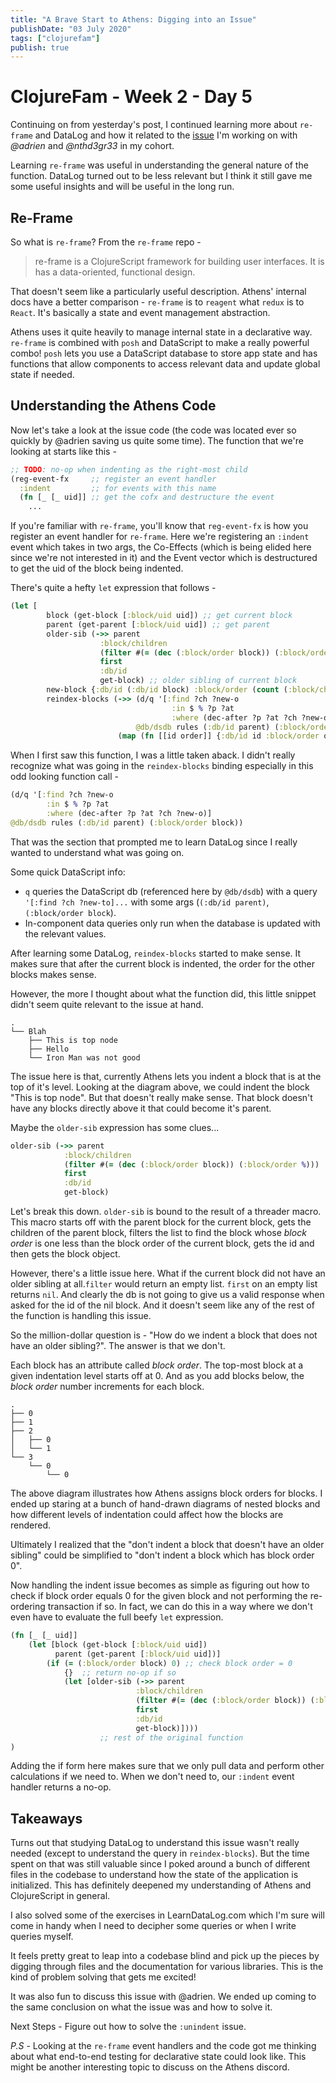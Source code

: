 ```yaml
---
title: "A Brave Start to Athens: Digging into an Issue"
publishDate: "03 July 2020"
tags: ["clojurefam"]
publish: true
---
```


# ClojureFam - Week 2 - Day 5

Continuing on from yesterday's post, I continued learning more about `re-frame` and DataLog and how it related to the [issue](https://github.com/athensresearch/athens/issues/209) I'm working on with _@adrien_ and _@nthd3gr33_ in my cohort.

Learning `re-frame` was useful in understanding the general nature of the function. DataLog turned out to be less relevant but I think it still gave me some useful insights and will be useful in the long run.

## Re-Frame

So what is `re-frame`? From the `re-frame` repo -

> re-frame is a ClojureScript framework for building user interfaces. It is has a data-oriented, functional design.

That doesn't seem like a particularly useful description. Athens' internal docs have a better comparison - `re-frame` is to `reagent` what `redux` is to `React`. It's basically a state and event management abstraction.

Athens uses it quite heavily to manage internal state in a declarative way. `re-frame` is combined with `posh` and DataScript to make a really powerful combo! `posh` lets you use a DataScript database to store app state and has functions that allow components to access relevant data and update global state if needed.

## Understanding the Athens Code

Now let's take a look at the issue code (the code was located ever so quickly by @adrien saving us quite some time). The function that we're looking at starts like this -

```clojure
;; TODO: no-op when indenting as the right-most child
(reg-event-fx     ;; register an event handler
  :indent         ;; for events with this name
  (fn [_ [_ uid]] ;; get the cofx and destructure the event
    ...
```

If you're familiar with `re-frame`, you'll know that `reg-event-fx` is how you register an event handler for `re-frame`. Here we're registering an `:indent` event which takes in two args, the Co-Effects (which is being elided here since we're not interested in it) and the Event vector which is destructured to get the uid of the block being indented.

There's quite a hefty `let` expression that follows -

```clojure
(let [
        block (get-block [:block/uid uid]) ;; get current block
        parent (get-parent [:block/uid uid]) ;; get parent
        older-sib (->> parent
                    :block/children
                    (filter #(= (dec (:block/order block)) (:block/order %)))
                    first
                    :db/id
                    get-block) ;; older sibling of current block
        new-block {:db/id (:db/id block) :block/order (count (:block/children older-sib))} ;; where the block goes after indent
        reindex-blocks (->> (d/q '[:find ?ch ?new-o
                                    :in $ % ?p ?at
                                    :where (dec-after ?p ?at ?ch ?new-o)]
                            @db/dsdb rules (:db/id parent) (:block/order block))
                        (map (fn [[id order]] {:db/id id :block/order order})))]
```

When I first saw this function, I was a little taken aback. I didn't really recognize what was going in the `reindex-blocks` binding especially in this odd looking function call -

```clojure
(d/q '[:find ?ch ?new-o
        :in $ % ?p ?at
        :where (dec-after ?p ?at ?ch ?new-o)]
@db/dsdb rules (:db/id parent) (:block/order block))
```

That was the section that prompted me to learn DataLog since I really wanted to understand what was going on.

Some quick DataScript info:

- `q` queries the DataScript db (referenced here by `@db/dsdb`) with a query `'[:find ?ch ?new-to]...` with some args (`(:db/id parent)`, `(:block/order block`).
- In-component data queries only run when the database is updated with the relevant values.

After learning some DataLog, `reindex-blocks` started to make sense. It makes sure that after the current block is indented, the order for the other blocks makes sense.

However, the more I thought about what the function did, this little snippet didn't seem quite relevant to the issue at hand.

```text
.
└── Blah
    ├── This is top node
    ├── Hello
    └── Iron Man was not good
```

The issue here is that, currently Athens lets you indent a block that is at the top of it's level. Looking at the diagram above, we could indent the block "This is top node". But that doesn't really make sense. That block doesn't have any blocks directly above it that could become it's parent.

Maybe the `older-sib` expression has some clues...

```clojure
older-sib (->> parent
            :block/children
            (filter #(= (dec (:block/order block)) (:block/order %)))
            first
            :db/id
            get-block)
```

Let's break this down. `older-sib` is bound to the result of a threader macro. This macro starts off with the parent block for the current block, gets the children of the parent block, filters the list to find the block whose _block order_ is one less than the block order of the current block, gets the id and then gets the block object.

However, there's a little issue here. What if the current block did not have an older sibling at all.`filter` would return an empty list. `first` on an empty list returns `nil`. And clearly the db is not going to give us a valid response when asked for the id of the nil block. And it doesn't seem like any of the rest of the function is handling this issue.

So the million-dollar question is - "How do we indent a block that does not have an older sibling?". The answer is that we don't.

Each block has an attribute called _block order_. The top-most block at a given indentation level starts off at 0. And as you add blocks below, the _block order_ number increments for each block.

```text
.
├── 0
├── 1
├── 2
│   ├── 0
│   └── 1
└── 3
    └── 0
        └── 0
```

The above diagram illustrates how Athens assigns block orders for blocks. I ended up staring at a bunch of hand-drawn diagrams of nested blocks and how different levels of indentation could affect how the blocks are rendered.

Ultimately I realized that the "don't indent a block that doesn't have an older sibling" could be simplified to "don't indent a block which has block order 0".

Now handling the indent issue becomes as simple as figuring out how to check if block order equals 0 for the given block and not performing the re-ordering transaction if so. In fact, we can do this in a way where we don't even have to evaluate the full beefy `let` expression.

```clojure
(fn [_ [_ uid]]
    (let [block (get-block [:block/uid uid])
          parent (get-parent [:block/uid uid])]
        (if (= (:block/order block) 0) ;; check block order = 0
            {}  ;; return no-op if so
            (let [older-sib (->> parent
                            :block/children
                            (filter #(= (dec (:block/order block)) (:block/order %)))
                            first
                            :db/id
                            get-block)])))
                    ;; rest of the original function
)
```

Adding the if form here makes sure that we only pull data and perform other calculations if we need to. When we don't need to, our `:indent` event handler returns a no-op.

## Takeaways

Turns out that studying DataLog to understand this issue wasn't really needed (except to understand the query in `reindex-blocks`). But the time spent on that was still valuable since I poked around a bunch of different files in the codebase to understand how the state of the application is initialized. This has definitely deepened my understanding of Athens and ClojureScript in general.

I also solved some of the exercises in LearnDataLog.com which I'm sure will come in handy when I need to decipher some queries or when I write queries myself.

It feels pretty great to leap into a codebase blind and pick up the pieces by digging through files and the documentation for various libraries. This is the kind of problem solving that gets me excited!

It was also fun to discuss this issue with @adrien. We ended up coming to the same conclusion on what the issue was and how to solve it.

Next Steps - Figure out how to solve the `:unindent` issue.

_P.S_ - Looking at the `re-frame` event handlers and the code got me thinking about what end-to-end testing for declarative state could look like. This might be another interesting topic to discuss on the Athens discord.
